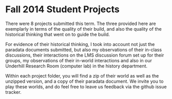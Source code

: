 # Fall 2014 Student Projects

There were 8 projects submitted this term. The three provided here are exemplarly in terms of the quality of their build, and also the quality of the historical thinking that went on to guide the build.

For evidence of their historical thinking, I took into account not just the paradata documents submitted, but also my observations of their in-class discussions, their interactions on the LMS discussion forum set up for their groups, my observations of their in-world interactions and also in our Underhill Research Room (computer lab) in the history department.

Within each project folder, you will find a zip of their world as well as the unzipped version, and a copy of their paradata document. We invite you to play these worlds, and do feel free to leave us feedback via the github issue tracker.
